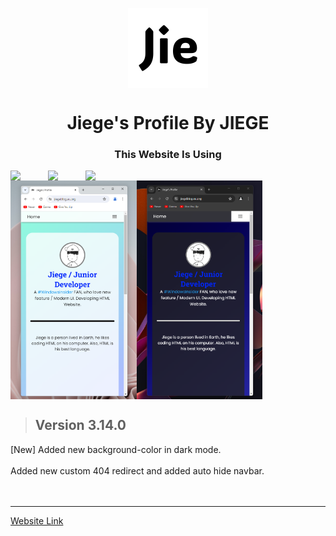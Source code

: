 <p align="center">
  <img width="128" align="center" src="/favicon/android-chrome-512x512.png">
</p>
<h1 align="center">Jiege's Profile By JIEGE</h1>

<h3 align="center">This Website Is Using</h3>
<div align="center">
  <div style="display: flex;">
    <img style="width: 60px;" src="https://cdn.jsdelivr.net/gh/devicons/devicon@latest/icons/html5/html5-original.svg">
    <img style="width: 60px;" src="https://cdn.jsdelivr.net/gh/devicons/devicon@latest/icons/css3/css3-original.svg">
    <img style="width: 60px;" src="https://cdn.jsdelivr.net/gh/devicons/devicon@latest/icons/javascript/javascript-original.svg">
  </div>
</div>

<div align="center">
  <div style="display: flex;">
    <img src="/screenshot/screenshot.png" style="width: 40%;" />
    <img src="/screenshot/screenshot_dark.png" style="width: 40%;" />
  </div>
</div>

> ## Version 3.14.0
[New] Added new background-color in dark mode.
<br/>
<br/>
Added new custom 404 redirect and added auto hide navbar.
<br/>
<br/>
<br/>
<hr>

[Website Link](https://jiegeblog.eu.org/)

